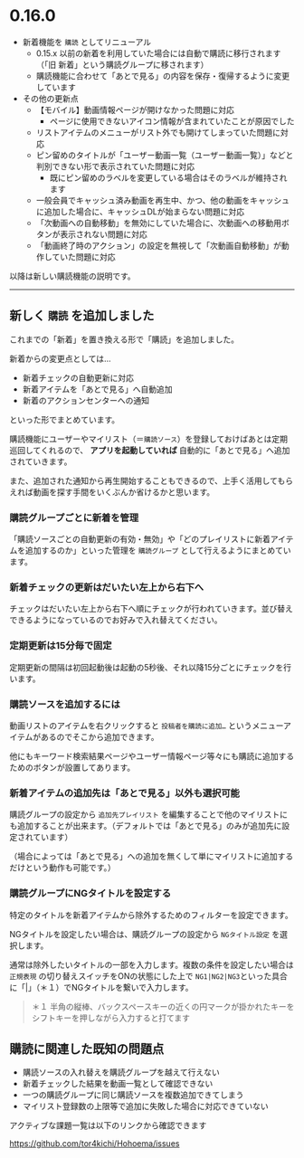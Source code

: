 ﻿# 0.16.0

* 新着機能を `購読` としてリニューアル
  * 0.15.x 以前の新着を利用していた場合には自動で購読に移行されます（「旧 新着」という購読グループに移されます）
  * 購読機能に合わせて「あとで見る」の内容を保存・復帰するように変更しています
* その他の更新点
  * 【モバイル】動画情報ページが開けなかった問題に対応
    * ページに使用できないアイコン情報が含まれていたことが原因でした
  * リストアイテムのメニューがリスト外でも開けてしまっていた問題に対応
  * ピン留めのタイトルが「ユーザー動画一覧（ユーザー動画一覧）」などと判別できない形で表示されていた問題に対応
    * 既にピン留めのラベルを変更している場合はそのラベルが維持されます
  * 一般会員でキャッシュ済み動画を再生中、かつ、他の動画をキャッシュに追加した場合に、キャッシュDLが始まらない問題に対応
  * 「次動画への自動移動」を無効にしていた場合に、次動画への移動用ボタンが表示されない問題に対応
  * 「動画終了時のアクション」の設定を無視して「次動画自動移動」が動作していた問題に対応

以降は新しい購読機能の説明です。

----

## 新しく `購読` を追加しました

これまでの「新着」を置き換える形で「購読」を追加しました。

新着からの変更点としては…

* 新着チェックの自動更新に対応
* 新着アイテムを「あとで見る」へ自動追加
* 新着のアクションセンターへの通知

といった形でまとめています。

購読機能にユーザーやマイリスト（＝`購読ソース`）を登録しておけばあとは定期巡回してくれるので、 **アプリを起動していれば** 自動的に「あとで見る」へ追加されていきます。

また、追加された通知から再生開始することもできるので、上手く活用してもらえれば動画を探す手間をいくぶんか省けるかと思います。

### 購読グループごとに新着を管理

「購読ソースごとの自動更新の有効・無効」や「どのプレイリストに新着アイテムを追加するのか」といった管理を `購読グループ` として行えるようにまとめています。

### 新着チェックの更新はだいたい左上から右下へ

チェックはだいたい左上から右下へ順にチェックが行われていきます。並び替えできるようになっているのでお好みで入れ替えてください。

### 定期更新は15分毎で固定

定期更新の間隔は初回起動後は起動の5秒後、それ以降15分ごとにチェックを行います。

### 購読ソースを追加するには

動画リストのアイテムを右クリックすると `投稿者を購読に追加…` というメニューアイテムがあるのでそこから追加できます。

他にもキーワード検索結果ページやユーザー情報ページ等々にも購読に追加するためのボタンが設置してあります。

### 新着アイテムの追加先は「あとで見る」以外も選択可能

購読グループの設定から `追加先プレイリスト` を編集することで他のマイリストにも追加することが出来ます。（デフォルトでは「あとで見る」のみが追加先に設定されています）

（場合によっては「あとで見る」への追加を無くして単にマイリストに追加するだけという動作も可能です。）

### 購読グループにNGタイトルを設定する

特定のタイトルを新着アイテムから除外するためのフィルターを設定できます。

NGタイトルを設定したい場合は、購読グループの設定から `NGタイトル設定` を選択します。

通常は除外したいタイトルの一部を入力します。複数の条件を設定したい場合は `正規表現` の切り替えスイッチをONの状態にした上で `NG1|NG2|NG3`といった具合に「|」（＊１）でNGタイトルを繋いで入力します。

> ＊１ 半角の縦棒、バックスペースキーの近くの円マークが掛かれたキーをシフトキーを押しながら入力すると打てます

## 購読に関連した既知の問題点

* 購読ソースの入れ替えを購読グループを越えて行えない
* 新着チェックした結果を動画一覧として確認できない
* 一つの購読グループに同じ購読ソースを複数追加できてしまう
* マイリスト登録数の上限等で追加に失敗した場合に対応できていない

アクティブな課題一覧は以下のリンクから確認できます

https://github.com/tor4kichi/Hohoema/issues
